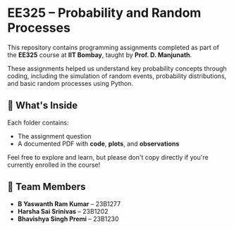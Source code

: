 # EE325 – Probability and Random Processes

This repository contains programming assignments completed as part of the **EE325** course at **IIT Bombay**, taught by **Prof. D. Manjunath**.

These assignments helped us understand key probability concepts through coding, including the simulation of random events, probability distributions, and basic random processes using Python.

## 📁 What's Inside

Each folder contains:
- The assignment question  
- A documented PDF with **code**, **plots**, and **observations**

Feel free to explore and learn, but please don't copy directly if you're currently enrolled in the course!

## 👥 Team Members

- **B Yaswanth Ram Kumar** – 23B1277  
- **Harsha Sai Srinivas** – 23B1202  
- **Bhavishya Singh Premi** – 23B1230
